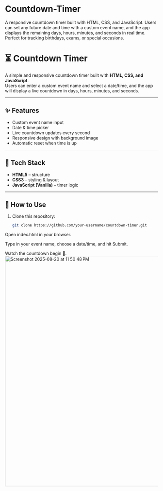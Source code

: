 # Countdown-Timer
A responsive countdown timer built with HTML, CSS, and JavaScript. Users can set any future date and time with a custom event name, and the app displays the remaining days, hours, minutes, and seconds in real time. Perfect for tracking birthdays, exams, or special occasions.
# ⏳ Countdown Timer

A simple and responsive countdown timer built with **HTML, CSS, and JavaScript**.  
Users can enter a custom event name and select a date/time, and the app will display a live countdown in days, hours, minutes, and seconds.

---

## ✨ Features
- Custom event name input
- Date & time picker
- Live countdown updates every second
- Responsive design with background image
- Automatic reset when time is up

---

## 📂 Tech Stack
- **HTML5** – structure  
- **CSS3** – styling & layout  
- **JavaScript (Vanilla)** – timer logic  

---

## 🚀 How to Use
1. Clone this repository:
   ```bash
   git clone https://github.com/your-username/countdown-timer.git
Open index.html in your browser.

Type in your event name, choose a date/time, and hit Submit.

Watch the countdown begin 🎉.
<img width="1448" height="758" alt="Screenshot 2025-08-20 at 11 50 48 PM" src="https://github.com/user-attachments/assets/58084092-b618-4403-814e-6b0fadc2d025" />
